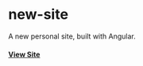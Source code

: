 new-site
========

A new personal site, built with Angular.

#### [View Site](https://cdn.rawgit.com/huttj/new-site/1bd8fb98a1e5b289f1ea1d31a408ee7c8398157e/index.html)
